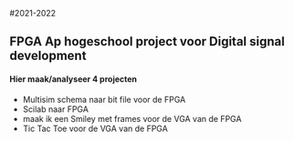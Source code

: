 #2021-2022
## FPGA Ap hogeschool project voor Digital signal development

#### Hier maak/analyseer 4 projecten

- Multisim schema naar bit file voor de FPGA
- Scilab naar FPGA
- maak ik een Smiley met frames voor de VGA van de FPGA
- Tic Tac Toe voor de VGA van de FPGA 
